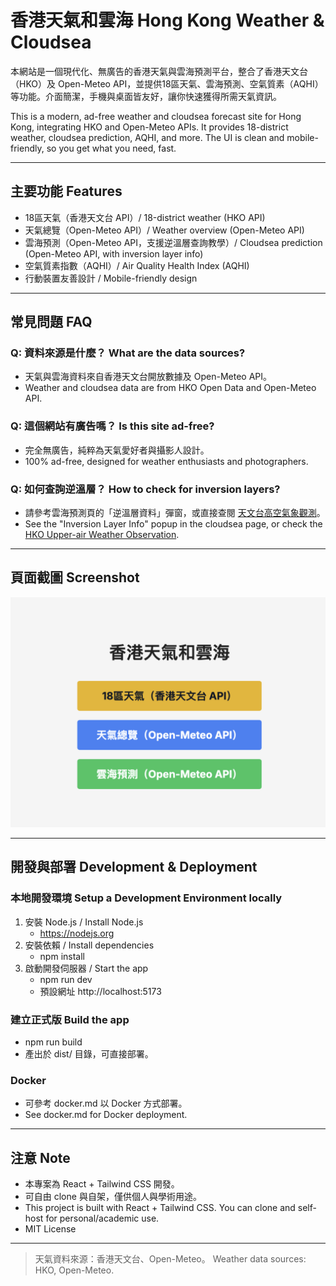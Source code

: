 # 香港天氣和雲海 Hong Kong Weather & Cloudsea

本網站是一個現代化、無廣告的香港天氣與雲海預測平台，整合了香港天文台（HKO）及 Open-Meteo API，並提供18區天氣、雲海預測、空氣質素（AQHI）等功能。介面簡潔，手機與桌面皆友好，讓你快速獲得所需天氣資訊。

This is a modern, ad-free weather and cloudsea forecast site for Hong Kong, integrating HKO and Open-Meteo APIs. It provides 18-district weather, cloudsea prediction, AQHI, and more. The UI is clean and mobile-friendly, so you get what you need, fast.

---

## 主要功能 Features
- 18區天氣（香港天文台 API）/ 18-district weather (HKO API)
- 天氣總覽（Open-Meteo API）/ Weather overview (Open-Meteo API)
- 雲海預測（Open-Meteo API，支援逆溫層查詢教學）/ Cloudsea prediction (Open-Meteo API, with inversion layer info)
- 空氣質素指數（AQHI）/ Air Quality Health Index (AQHI)
- 行動裝置友善設計 / Mobile-friendly design

---

## 常見問題 FAQ

### Q: 資料來源是什麼？ What are the data sources?
- 天氣與雲海資料來自香港天文台開放數據及 Open-Meteo API。
- Weather and cloudsea data are from HKO Open Data and Open-Meteo API.

### Q: 這個網站有廣告嗎？ Is this site ad-free?
- 完全無廣告，純粹為天氣愛好者與攝影人設計。
- 100% ad-free, designed for weather enthusiasts and photographers.

### Q: 如何查詢逆溫層？ How to check for inversion layers?
- 請參考雲海預測頁的「逆溫層資料」彈窗，或直接查閱
  [天文台高空氣象觀測](https://www.hko.gov.hk/tc/out_photo/upper-air-weather.htm)。
- See the "Inversion Layer Info" popup in the cloudsea page, or check the
  [HKO Upper-air Weather Observation](https://www.hko.gov.hk/en/out_photo/upper-air-weather.htm).

---

## 頁面截圖 Screenshot

![網站截圖 Screenshot](public/Screenshot%202025-06-06%20at%2004.30.23.png)

---

## 開發與部署 Development & Deployment

### 本地開發環境 Setup a Development Environment locally

1. 安裝 Node.js / Install Node.js
   - https://nodejs.org
2. 安裝依賴 / Install dependencies
   - npm install
3. 啟動開發伺服器 / Start the app
   - npm run dev
   - 預設網址 http://localhost:5173

### 建立正式版 Build the app
- npm run build
- 產出於 dist/ 目錄，可直接部署。

### Docker
- 可參考 docker.md 以 Docker 方式部署。
- See docker.md for Docker deployment.

---

## 注意 Note
- 本專案為 React + Tailwind CSS 開發。
- 可自由 clone 與自架，僅供個人與學術用途。
- This project is built with React + Tailwind CSS. You can clone and self-host for personal/academic use.
- MIT License

---

> 天氣資料來源：香港天文台、Open-Meteo。
> Weather data sources: HKO, Open-Meteo.

